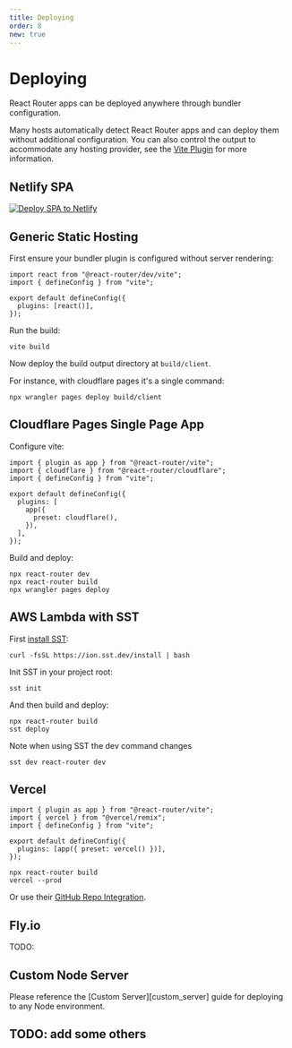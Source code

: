 ```yaml
---
title: Deploying
order: 8
new: true
---
```


# Deploying

React Router apps can be deployed anywhere through bundler configuration.

Many hosts automatically detect React Router apps and can deploy them without additional configuration. You can also control the output to accommodate any hosting provider, see the [Vite Plugin][vite_plugin] for more information.

## Netlify SPA

[![Deploy SPA to Netlify](https://www.netlify.com/img/deploy/button.svg)](https://app.netlify.com/start/deploy?repository=https://github.com/ryanflorence/templates&create_from_path=netlify-spa)

## Generic Static Hosting

First ensure your bundler plugin is configured without server rendering:

```tsx filename=vite.config.ts
import react from "@react-router/dev/vite";
import { defineConfig } from "vite";

export default defineConfig({
  plugins: [react()],
});
```

Run the build:

```shellscript nonumber
vite build
```

Now deploy the build output directory at `build/client`.

For instance, with cloudflare pages it's a single command:

```shellscript nonumber
npx wrangler pages deploy build/client
```

## Cloudflare Pages Single Page App

Configure vite:

```tsx filename=vite.config.ts
import { plugin as app } from "@react-router/vite";
import { cloudflare } from "@react-router/cloudflare";
import { defineConfig } from "vite";

export default defineConfig({
  plugins: [
    app({
      preset: cloudflare(),
    }),
  ],
});
```

Build and deploy:

```shellscript nonumber
npx react-router dev
npx react-router build
npx wrangler pages deploy
```

## AWS Lambda with SST

First [install SST][sst_install]:

```shellscript nonumber
curl -fsSL https://ion.sst.dev/install | bash
```

Init SST in your project root:

```shellscript nonumber
sst init
```

And then build and deploy:

```shellscript nonumber
npx react-router build
sst deploy
```

Note when using SST the dev command changes

```shellscript nonumber
sst dev react-router dev
```

## Vercel

```tsx filename=vite.config.ts
import { plugin as app } from "@react-router/vite";
import { vercel } from "@vercel/remix";
import { defineConfig } from "vite";

export default defineConfig({
  plugins: [app({ preset: vercel() })],
});
```

```shellscript nonumber
npx react-router build
vercel --prod
```

Or use their [GitHub Repo Integration][vercel_git].

[vercel_git]: https://vercel.com/new
[sst_install]: https://ion.sst.dev/docs/#cli

## Fly.io

TODO:

## Custom Node Server

Please reference the [Custom Server][custom_server] guide for deploying to any Node environment.

## TODO: add some others

[vite_plugin]: ../bundler/vite
